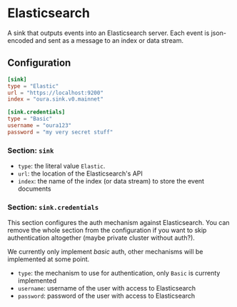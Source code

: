 # Elasticsearch

A sink that outputs events into an Elasticsearch server. Each event is json-encoded and sent as a message to an index or data stream.

## Configuration

```toml
[sink]
type = "Elastic"
url = "https://localhost:9200"
index = "oura.sink.v0.mainnet"

[sink.credentials]
type = "Basic"
username = "oura123"
password = "my very secret stuff"
```

### Section: `sink`

- `type`: the literal value `Elastic`.
- `url`: the location of the Elasticsearch's API
- `index`: the name of the index (or data stream) to store the event documents

### Section: `sink.credentials`

This section configures the auth mechanism against Elasticsearch. You can remove the whole section from the configuration if you want to skip authentication altogether (maybe private cluster without auth?).

We currently only implement _basic_ auth, other mechanisms will be implemented at some point.

- `type`: the mechanism to use for authentication, only `Basic` is currenty implemented
- `username`: username of the user with access to Elasticsearch
- `password`: password of the user with access to Elasticsearch
